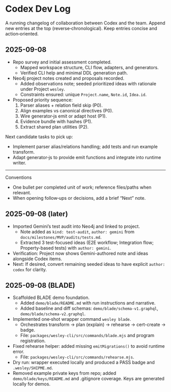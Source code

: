 # Codex Dev Log

A running changelog of collaboration between Codex and the team. Append new entries at the top (reverse‑chronological). Keep entries concise and action‑oriented.

## 2025-09-08

- Repo survey and initial assessment completed.
  - Mapped workspace structure, CLI flow, adapters, and generators.
  - Verified CLI help and minimal DDL generation path.
- Neo4j project notes created and proposals recorded.
  - Added observations note; seeded prioritized ideas with rationale under Project `wesley`.
  - Constraints ensured: unique `Project.name`, `Note.id`, `Idea.id`.
- Proposed priority sequence:
  1) Parser aliases + relation field skip (P0).
  2) Align examples vs canonical directives (P0).
  3) Wire generator‑js emit or adapt host (P1).
  4) Evidence bundle with hashes (P1).
  5) Extract shared plan utilities (P2).

Next candidate tasks to pick up:
- Implement parser alias/relations handling; add tests and run example transform.
- Adapt generator‑js to provide emit functions and integrate into runtime writer.

---

Conventions
- One bullet per completed unit of work; reference files/paths when relevant.
- When opening follow‑ups or decisions, add a brief “Next” note.

## 2025-09-08 (later)

- Imported Gemini’s test audit into Neo4j and linked to project.
  - Note added as `kind: test-audit`, `author: gemini` from `docs/milestones/MVP/audits/tests.md`.
  - Extracted 3 test-focused ideas (E2E workflow; Integration flow; Property-based tests) with `author: gemini`.
- Verification: Project now shows Gemini-authored note and ideas alongside Codex items.
- Next: If desired, convert remaining seeded ideas to have explicit `author: codex` for clarity.

## 2025-09-08 (BLADE)

- Scaffolded BLADE demo foundation.
  - Added `demo/blade/README.md` with run instructions and narrative.
  - Added baseline and diff schemas: `demo/blade/schema-v1.graphql`, `demo/blade/schema-v2.graphql`.
- Implemented one‑shot wrapper command `wesley blade`.
  - Orchestrates transform → plan (explain) → rehearse → cert-create → badge.
  - File: `packages/wesley-cli/src/commands/blade.mjs` and program registration.
- Fixed rehearse helper: added missing `emitMigrations()` to avoid runtime error.
  - File: `packages/wesley-cli/src/commands/rehearse.mjs`.
- Dry run: wrapper executed locally and produced a PASS badge and `.wesley/SHIPME.md`.
- Removed example private keys from repo; added `demo/blade/keys/README.md` and .gitignore coverage. Keys are generated locally for demos.
